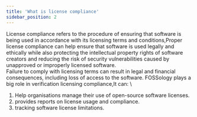 ```yaml
---
title: 'What is license compliance'
sidebar_position: 2
---
```

License compliance refers to the procedure of ensuring that software is being used in accordance with its licensing terms and conditions,Proper license compliance can help ensure that software is used legally and ethically while also protecting the intellectual property rights of software creators and reducing the risk of security vulnerabilities caused by unapproved or improperly licensed software. 
\
Failure to comply with licensing terms can result in legal and financial consequences, including loss of access to the software.
FOSSology plays a big role in verification licensing compliance,It can:
\
1) Help organisations manage their use of open-source software licenses.
2) provides reports on license usage and compliance.
3) tracking software license limitations.
